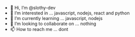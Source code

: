 - 👋 Hi, I’m @slothy-dev
- 👀 I’m interested in ... javascript, nodejs, react and python
- 🌱 I’m currently learning ... javascript, nodejs
- 💞️ I’m looking to collaborate on ... nothing
- 📫 How to reach me ... dont

<!---
slothy-dev/slothy-dev is a ✨ special ✨ repository because its `README.md` (this file) appears on your GitHub profile.
You can click the Preview link to take a look at your changes.
--->
